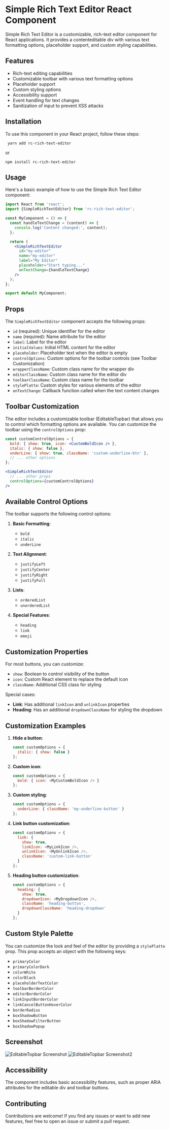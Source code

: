 # Simple Rich Text Editor React Component

Simple Rich Text Editor is a customizable, rich-text editor component for React applications. It provides a contenteditable div with various text formatting options, placeholder support, and custom styling capabilities.

## Features

- Rich-text editing capabilities
- Customizable toolbar with various text formatting options
- Placeholder support
- Custom styling options
- Accessibility support
- Event handling for text changes
- Sanitization of input to prevent XSS attacks

## Installation

To use this component in your React project, follow these steps:

``` yarn add rc-rich-text-editor``` 

or

``` npm install rc-rich-text-editor ```

## Usage

Here's a basic example of how to use the Simple Rich Text Editor component:

```jsx
import React from 'react';
import {SimpleRichTextEditor} from 'rc-rich-text-editor';

const MyComponent = () => {
  const handleTextChange = (content) => {
    console.log('Content changed:', content);
  };

  return (
    <SimpleRichTextEditor
      id="my-editor"
      name="my-editor"
      label="My Editor"
      placeholder="Start typing..."
      onTextChange={handleTextChange}
    />
  );
};

export default MyComponent;
```

## Props

The `SimpleRichTextEditor` component accepts the following props:

- `id` (required): Unique identifier for the editor
- `name` (required): Name attribute for the editor
- `label`: Label for the editor
- `initialValues`: Initial HTML content for the editor
- `placeholder`: Placeholder text when the editor is empty
- `controlOptions`: Custom options for the toolbar controls (see Toolbar Customization)
- `wrapperClassName`: Custom class name for the wrapper div
- `editorClassName`: Custom class name for the editor div
- `toolbarClassName`: Custom class name for the toolbar
- `stylePlatte`: Custom styles for various elements of the editor
- `onTextChange`: Callback function called when the text content changes

## Toolbar Customization

The editor includes a customizable toolbar (EditableTopbar) that allows you to control which formatting options are available. You can customize the toolbar using the `controlOptions` prop:

```jsx
const customControlOptions = {
  bold: { show: true, icon: <CustomBoldIcon /> },
  italic: { show: false },
  underLine: { show: true, className: 'custom-underline-btn' },
  // ... other options
};

<SimpleRichTextEditor
  // ... other props
  controlOptions={customControlOptions}
/>
```

## Available Control Options

The toolbar supports the following control options:

1. **Basic Formatting**:
   - `bold`
   - `italic`
   - `underLine`

2. **Text Alignment**:
   - `justifyLeft`
   - `justifyCenter`
   - `justifyRight`
   - `justifyFull`

3. **Lists**:
   - `orderedList`
   - `unorderedList`

4. **Special Features**:
   - `heading`
   - `link`
   - `emoji`

## Customization Properties

For most buttons, you can customize:

- `show`: Boolean to control visibility of the button
- `icon`: Custom React element to replace the default icon
- `className`: Additional CSS class for styling

Special cases:

- **Link**: Has additional `linkIcon` and `unlinkIcon` properties
- **Heading**: Has an additional `dropdownClassName` for styling the dropdown



## Customization Examples

1. **Hide a button**:
   ```javascript
   const customOptions = {
     italic: { show: false }
   };
   ```

2. **Custom icon**:
   ```javascript
   const customOptions = {
     bold: { icon: <MyCustomBoldIcon /> }
   };
   ```

3. **Custom styling**:
   ```javascript
   const customOptions = {
     underLine: { className: 'my-underline-button' }
   };
   ```

4. **Link button customization**:
   ```javascript
   const customOptions = {
     link: {
       show: true,
       linkIcon: <MyLinkIcon />,
       unlinkIcon: <MyUnlinkIcon />,
       className: 'custom-link-button'
     }
   };
   ```

5. **Heading button customization**:
   ```javascript
   const customOptions = {
     heading: {
       show: true,
       dropdownIcon: <MyDropdownIcon />,
       className: 'heading-button',
       dropdownClassName: 'heading-dropdown'
     }
   };
   ```




## Custom Style Palette

You can customize the look and feel of the editor by providing a `stylePlatte` prop. This prop accepts an object with the following keys:

- `primaryColor`
- `primaryColorDark`
- `colorWhite`
- `colorBlack`
- `placeholderTextColor`
- `toolbarBorderColor`
- `editorBorderColor`
- `linkInputBorderColor`
- `linkCancelButtonHoverColor`
- `borderRadius`
- `boxShadowButton`
- `boxShadowFilterButton`
- `boxShadowPopup`


## Screenshot

![EditableTopbar Screenshot](./images/Screenshot.png)
![EditableTopbar Screenshot2](./images/Screenshot2.png)

## Accessibility

The component includes basic accessibility features, such as proper ARIA attributes for the editable div and toolbar buttons.


## Contributing

Contributions are welcome! If you find any issues or want to add new features, feel free to open an issue or submit a pull request.


